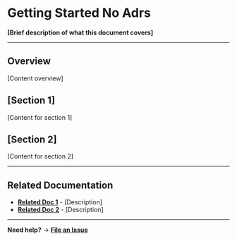 # Getting Started No Adrs

**[Brief description of what this document covers]**

---

## Overview

[Content overview]

## [Section 1]

[Content for section 1]

## [Section 2]

[Content for section 2]

---

## Related Documentation

- **[Related Doc 1](./reference/)** - [Description]
- **[Related Doc 2](./how-to-guides/)** - [Description]

---

**Need help?** → **[File an Issue](https://github.com/tosin2013/mcp-adr-analysis-server/issues)**
